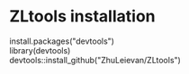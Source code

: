 # ZLtools installation
install.packages("devtools")  
library(devtools)  
devtools::install_github("ZhuLeievan/ZLtools")  
